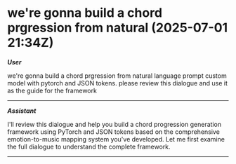 <!-- Generated by SpecStory -->

# we're gonna build a chord prgression from natural  (2025-07-01 21:34Z)

_**User**_

we're gonna build a chord prgression from natural language prompt custom model with pytorch and JSON tokens. please review this dialogue and use it as the guide for the framework 

---

_**Assistant**_

I'll review this dialogue and help you build a chord progression generation framework using PyTorch and JSON tokens based on the comprehensive emotion-to-music mapping system you've developed. Let me first examine the full dialogue to understand the complete framework. 

---


